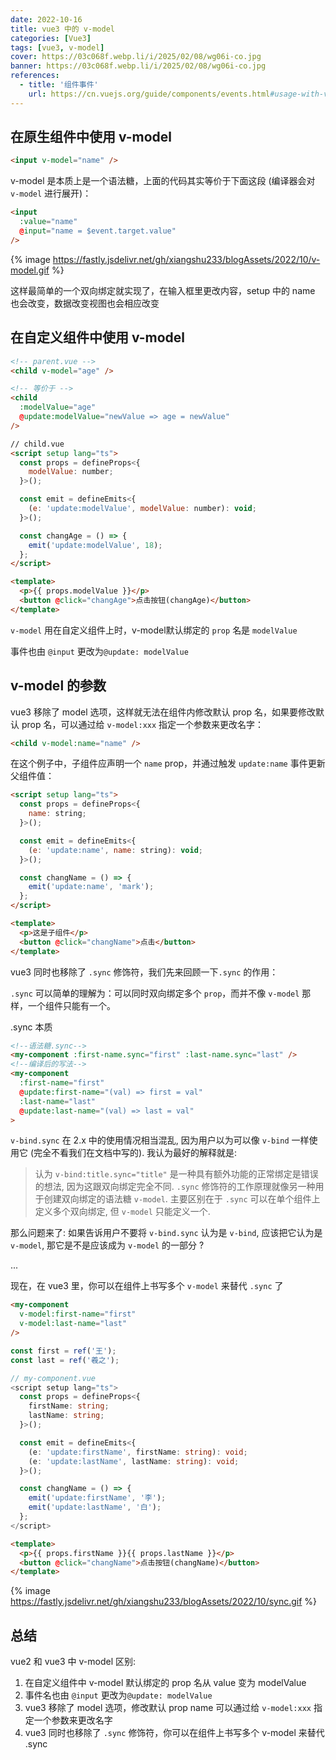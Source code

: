 ```yaml
---
date: 2022-10-16
title: vue3 中的 v-model
categories: [Vue3]
tags: [vue3, v-model]
cover: https://03c068f.webp.li/i/2025/02/08/wg06i-co.jpg
banner: https://03c068f.webp.li/i/2025/02/08/wg06i-co.jpg
references:
  - title: '组件事件'
    url: https://cn.vuejs.org/guide/components/events.html#usage-with-v-model
---
```


## 在原生组件中使用 v-model

```html
<input v-model="name" />
```

v-model 是本质上是一个语法糖，上面的代码其实等价于下面这段 (编译器会对 `v-model` 进行展开)：

```html
<input
  :value="name"
  @input="name = $event.target.value"
/>
```
{% image  https://fastly.jsdelivr.net/gh/xiangshu233/blogAssets/2022/10/v-model.gif %}

这样最简单的一个双向绑定就实现了，在输入框里更改内容，setup 中的  name 也会改变，数据改变视图也会相应改变

## 在自定义组件中使用 v-model

```html
<!-- parent.vue -->
<child v-model="age" />

<!-- 等价于 -->
<child
  :modelValue="age"
  @update:modelValue="newValue => age = newValue"
/>
```

```html
// child.vue
<script setup lang="ts">
  const props = defineProps<{
    modelValue: number;
  }>();

  const emit = defineEmits<{
    (e: 'update:modelValue', modelValue: number): void;
  }>();

  const changAge = () => {
    emit('update:modelValue', 18);
  };
</script>

<template>
  <p>{{ props.modelValue }}</p>
  <button @click="changAge">点击按钮(changAge)</button>
</template>
```

`v-model` 用在自定义组件上时，v-model默认绑定的 `prop` 名是 `modelValue`

事件也由 `@input` 更改为`@update: modelValue`

## v-model 的参数

vue3 移除了 model 选项，这样就无法在组件内修改默认 prop 名，如果要修改默认 prop 名，可以通过给 `v-model:xxx` 指定一个参数来更改名字：

```html
<child v-model:name="name" />
```

在这个例子中，子组件应声明一个 `name` prop，并通过触发 `update:name` 事件更新父组件值：

```html
<script setup lang="ts">
  const props = defineProps<{
    name: string;
  }>();

  const emit = defineEmits<{
    (e: 'update:name', name: string): void;
  }>();

  const changName = () => {
    emit('update:name', 'mark');
  };
</script>

<template>
  <p>这是子组件</p>
  <button @click="changName">点击</button>
</template>
```

vue3 同时也移除了 `.sync` 修饰符，我们先来回顾一下`.sync` 的作用：

`.sync` 可以简单的理解为：可以同时双向绑定多个 `prop`，而并不像 `v-model` 那样，一个组件只能有一个。

.sync 本质

```html
<!--语法糖.sync-->
<my-component :first-name.sync="first" :last-name.sync="last" />
<!--编译后的写法-->
<my-component
  :first-name="first"
  @update:first-name="(val) => first = val"
  :last-name="last"
  @update:last-name="(val) => last = val"
>
```

`v-bind.sync` 在 2.x 中的使用情况相当混乱, 因为用户以为可以像 `v-bind` 一样使用它 (完全不看我们在文档中写的). 我认为最好的解释就是:

> 认为 `v-bind:title.sync="title"` 是一种具有额外功能的正常绑定是错误的想法, 因为这跟双向绑定完全不同. `.sync` 修饰符的工作原理就像另一种用于创建双向绑定的语法糖 `v-model`. 主要区别在于 `.sync` 可以在单个组件上定义多个双向绑定, 但 `v-model` 只能定义一个.

那么问题来了: 如果告诉用户不要将 `v-bind.sync` 认为是 `v-bind`, 应该把它认为是 `v-model`, 那它是不是应该成为 `v-model` 的一部分 ?

...

现在，在 vue3 里，你可以在组件上书写多个 `v-model` 来替代 `.sync` 了

```html
<my-component
  v-model:first-name="first"
  v-model:last-name="last"
/>
```

```ts
const first = ref('王');
const last = ref('羲之');
```

```ts
// my-component.vue
<script setup lang="ts">
  const props = defineProps<{
    firstName: string;
    lastName: string;
  }>();

  const emit = defineEmits<{
    (e: 'update:firstName', firstName: string): void;
    (e: 'update:lastName', lastName: string): void;
  }>();

  const changName = () => {
    emit('update:firstName', '李');
    emit('update:lastName', '白');
  };
</script>
```
```html
<template>
  <p>{{ props.firstName }}{{ props.lastName }}</p>
  <button @click="changName">点击按钮(changName)</button>
</template>
```
{% image   https://fastly.jsdelivr.net/gh/xiangshu233/blogAssets/2022/10/sync.gif %}

## 总结

vue2 和 vue3 中 v-model 区别:

1. 在自定义组件中 v-model 默认绑定的 prop 名从 value 变为 modelValue
2. 事件名也由 `@input` 更改为`@update: modelValue`
3. vue3 移除了 model 选项，修改默认 prop name 可以通过给 `v-model:xxx` 指定一个参数来更改名字
4. vue3 同时也移除了 `.sync` 修饰符，你可以在组件上书写多个 v-model 来替代 .sync

